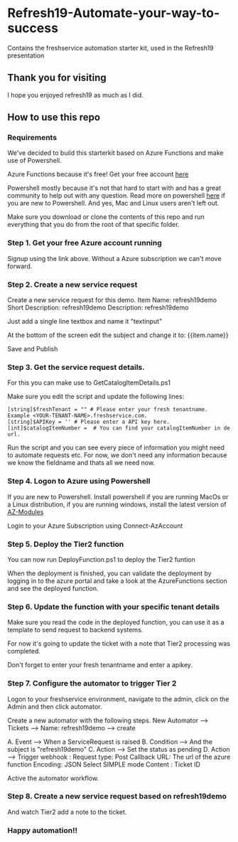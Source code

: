 # Refresh19-Automate-your-way-to-success
Contains the freshservice automation starter kit, used in the Refresh19 presentation

## Thank you for visiting
I hope you enjoyed refresh19 as much as I did.

## How to use this repo

### Requirements
We've decided to build this starterkit based on Azure Functions and make use of Powershell.

Azure Functions because it's free! 
Get your free account [here](https://azure.microsoft.com/free/)

Powershell mostly because it's not that hard to start with and has a great community to help out with any question.
Read more on powershell [here](https://docs.microsoft.com/en-us/powershell/scripting/overview?view=powershell-6) if you are new to Powershell. And yes, Mac and Linux users aren't left out. 

Make sure you download or clone the contents of this repo and run everything that you do from the root of that specific folder.

### Step 1. Get your free Azure account running
Signup using the link above. Without a Azure subscription we can't move forward.

### Step 2. Create a new service request
Create a new service request for this demo. 
 Item Name: refresh19demo
 Short Description: refresh19demo
 Description: refresh19demo

Just add a single line textbox and name it "textinput"

At the bottom of the screen edit the subject and change it to:
{{item.name}}

Save and Publish

### Step 3. Get the service request details.
For this you can make use to GetCatalogItemDetails.ps1

Make sure you edit the script and update the following lines:
```
[string]$freshTenant = "" # Please enter your fresh tenantname. Example <YOUR-TENANT-NAME>.freshservice.com. 
[string]$APIKey = '' # Please enter a API key here.
[int]$catalogItemNumber =  # You can find your catalogItemNumber in de url.
```

Run the script and you can see every piece of information you might need to automate requests etc. For now, we don't need any information because we know the fieldname and thats all we need now.

### Step 4. Logon to Azure using Powershell
If you are new to Powershell. Install powershell if you are running MacOs or a Linux distribution, if you are running windows, install the latest version of [AZ-Modules](https://docs.microsoft.com/en-us/powershell/azure/new-azureps-module-az?view=azps-1.8.0)


Login to your Azure Subscription using Connect-AzAccount


### Step 5. Deploy the Tier2 function
You can now run DeployFunction.ps1 to deploy the Tier2 funtion

When the deployment is finished, you can validate the deployment by logging in to the azure portal and take a look at the AzureFunctions section and see the deployed function.

### Step 6. Update the function with your specific tenant details

Make sure you read the code in the deployed function, you can use it as a template to send request to backend systems.

For now it's going to update the ticket with a note that Tier2 processing was completed.

Don't forget to enter your fresh tenantname and enter a apikey.

### Step 7. Configure the automator to trigger Tier 2

Logon to your freshservice environment, navigate to the admin, click on the Admin and then click automator.

Create a new automator with the following steps.
New Automator --> Tickets --> Name: refresh19demo --> create

A. Event --> When a ServiceRequest is raised
B. Condition --> And the subject is "refresh19demo"
C. Action --> Set the status as pending
D. Action --> Trigger webhook :
Request type: Post
Callback URL: The url of the azure function
Encoding: JSON
Select SIMPLE mode
Content : Ticket ID

Active the automator workflow.

### Step 8. Create a new service request based on refresh19demo

And watch Tier2 add a note to the ticket.

### Happy automation!!